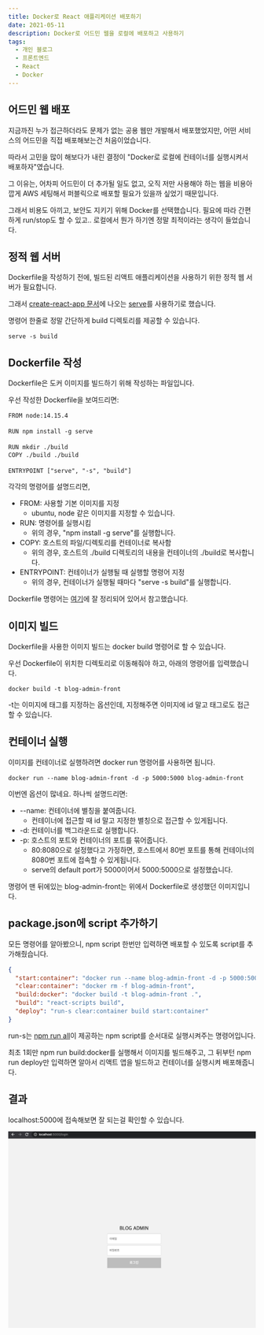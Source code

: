 ```yaml
---
title: Docker로 React 애플리케이션 배포하기
date: 2021-05-11
description: Docker로 어드민 웹을 로컬에 배포하고 사용하기
tags:
  - 개인 블로그
  - 프론트엔드
  - React
  - Docker
---
```


## 어드민 웹 배포

지금까진 누가 접근하더라도 문제가 없는 공용 웹만 개발해서 배포했었지만, 어떤 서비스의 어드민을 직접 배포해보는건 처음이었습니다.

따라서 고민을 많이 해보다가 내린 결정이 "Docker로 로컬에 컨테이너를 실행시켜서 배포하자"였습니다.

그 이유는, 어차피 어드민이 더 추가될 일도 없고, 오직 저만 사용해야 하는 웹을 비용아깝게 AWS 세팅해서 퍼블릭으로 배포할 필요가 있을까 싶었기 때문입니다.

그래서 비용도 아끼고, 보안도 지키기 위해 Docker를 선택했습니다. 필요에 따라 간편하게 run/stop도 할 수 있고.. 로컬에서 뭔가 하기엔 정말 최적이라는 생각이 들었습니다.

## 정적 웹 서버

Dockerfile을 작성하기 전에, 빌드된 리액트 애플리케이션을 사용하기 위한 정적 웹 서버가 필요합니다.

그래서 [create-react-app 문서](https://create-react-app.dev/docs/deployment/#static-server)에 나오는 [serve](https://www.npmjs.com/package/serve)를 사용하기로 했습니다.

명령어 한줄로 정말 간단하게 build 디렉토리를 제공할 수 있습니다.

```
serve -s build
```

## Dockerfile 작성

Dockerfile은 도커 이미지를 빌드하기 위해 작성하는 파일입니다.

우선 작성한 Dockerfile을 보여드리면:

```
FROM node:14.15.4

RUN npm install -g serve

RUN mkdir ./build
COPY ./build ./build

ENTRYPOINT ["serve", "-s", "build"]
```

각각의 명령어를 설명드리면,

- FROM: 사용할 기본 이미지를 지정
  - ubuntu, node 같은 이미지를 지정할 수 있습니다.
- RUN: 명령어를 실행시킴
  - 위의 경우, "npm install -g serve"를 실행합니다.
- COPY: 호스트의 파일/디렉토리를 컨테이너로 복사함
  - 위의 경우, 호스트의 ./build 디렉토리의 내용을 컨테이너의 ./build로 복사합니다.
- ENTRYPOINT: 컨테이너가 실행될 때 실행할 명령어 지정
  - 위의 경우, 컨테이너가 실행될 때마다 "serve -s build"를 실행합니다.

Dockerfile 명령어는 [여기](https://ghwlchlaks.github.io/dockerfile-instruction)에 잘 정리되어 있어서 참고했습니다.

## 이미지 빌드

Dockerfile을 사용한 이미지 빌드는 docker build 명령어로 할 수 있습니다.

우선 Dockerfile이 위치한 디렉토리로 이동해줘야 하고, 아래의 명령어를 입력했습니다.

```
docker build -t blog-admin-front
```

-t는 이미지에 태그를 지정하는 옵션인데, 지정해주면 이미지에 id 말고 태그로도 접근할 수 있습니다.

## 컨테이너 실행

이미지를 컨테이너로 실행하려면 docker run 명령어를 사용하면 됩니다.

```
docker run --name blog-admin-front -d -p 5000:5000 blog-admin-front
```

이번엔 옵션이 많네요. 하나씩 설명드리면:

- --name: 컨테이너에 별칭을 붙여줍니다.
  - 컨테이너에 접근할 때 id 말고 지정한 별칭으로 접근할 수 있게됩니다.
- -d: 컨테이너를 백그라운드로 실행합니다.
- -p: 호스트의 포트와 컨테이너의 포트를 묶어줍니다.
  - 80:8080으로 설정했다고 가정하면, 호스트에서 80번 포트를 통해 컨테이너의 8080번 포트에 접속할 수 있게됩니다.
  - serve의 default port가 5000이어서 5000:5000으로 설정했습니다.

명령어 맨 뒤에있는 blog-admin-front는 위에서 Dockerfile로 생성했던 이미지입니다.

## package.json에 script 추가하기

모든 명령어를 알아봤으니, npm script 한번만 입력하면 배포할 수 있도록 script를 추가해줬습니다.

```json
{
  "start:container": "docker run --name blog-admin-front -d -p 5000:5000 blog-admin-front",
  "clear:container": "docker rm -f blog-admin-front",
  "build:docker": "docker build -t blog-admin-front .",
  "build": "react-scripts build",
  "deploy": "run-s clear:container build start:container"
}
```

run-s는 [npm run all](https://www.npmjs.com/package/npm-run-all)이 제공하는 npm script를 순서대로 실행시켜주는 명령어입니다.

최초 1회만 npm run build:docker를 실행해서 이미지를 빌드해주고, 그 뒤부턴 npm run deploy만 입력하면 알아서 리액트 앱을 빌드하고 컨테이너를 실행시켜 배포해줍니다.

## 결과

localhost:5000에 접속해보면 잘 되는걸 확인할 수 있습니다.

![](./result.png)
